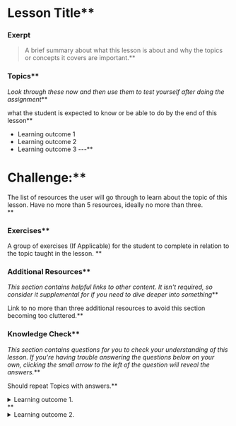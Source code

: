 # Lesson Title**


### Exerpt
>A brief summary about what this lesson is about and why the topics or concepts it covers are important.**


###  Topics**


*Look through these now and then use them to test yourself after doing the assignment***


what the student is expected to know or be able to do by the end of this lesson**


*   Learning outcome 1
*   Learning outcome 2
*   Learning outcome 3
---**


# Challenge:**


<div class="lesson-content__panel" markdown="1">
The list of resources the user will go through to learn about the topic of this lesson. Have no more than 5 resources, ideally no more than three.
</div>**


### Exercises**


A group of exercises (If Applicable) for the student to complete in relation to the topic taught in the lesson. **


### Additional Resources**


*This section contains helpful links to other content. It isn't required, so consider it supplemental for if you need to dive deeper into something***


Link to no more than three additional resources to avoid this section becoming too cluttered.**


### Knowledge Check**


*This section contains questions for you to check your understanding of this lesson. If you're having trouble answering the questions below on your own, clicking the small arrow to the left of the question will reveal the answers.***


Should repeat  Topics with answers.**


<details markdown="block">
  <summary>Learning outcome 1.</summary>**


  *   Learning outcome 1 answer
  *   Learning outcome 1 answer**


</details>**


<details markdown="block">
  <summary>Learning outcome 2.</summary>**


  *   Learning outcome 2 answer**


</details>
